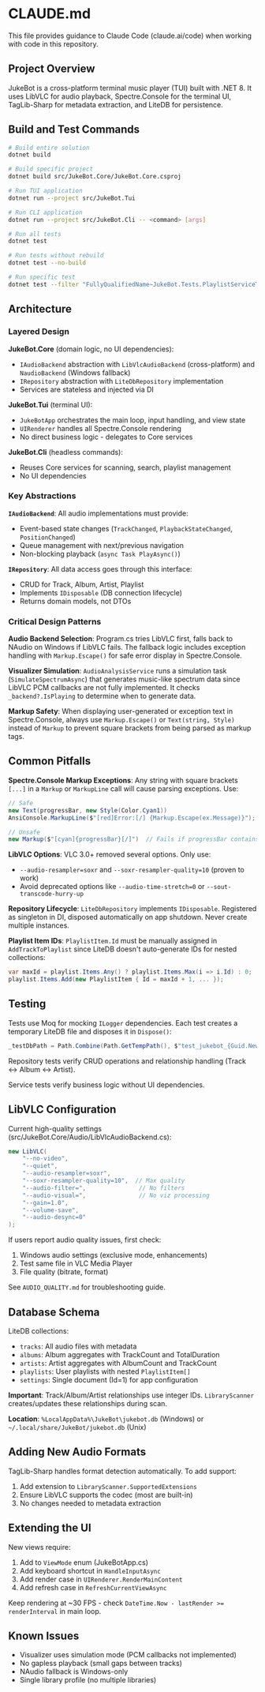 # CLAUDE.md

This file provides guidance to Claude Code (claude.ai/code) when working with code in this repository.

## Project Overview

JukeBot is a cross-platform terminal music player (TUI) built with .NET 8. It uses LibVLC for audio playback, Spectre.Console for the terminal UI, TagLib-Sharp for metadata extraction, and LiteDB for persistence.

## Build and Test Commands

```bash
# Build entire solution
dotnet build

# Build specific project
dotnet build src/JukeBot.Core/JukeBot.Core.csproj

# Run TUI application
dotnet run --project src/JukeBot.Tui

# Run CLI application
dotnet run --project src/JukeBot.Cli -- <command> [args]

# Run all tests
dotnet test

# Run tests without rebuild
dotnet test --no-build

# Run specific test
dotnet test --filter "FullyQualifiedName~JukeBot.Tests.PlaylistServiceTests.Should_Add_Track_To_Playlist"
```

## Architecture

### Layered Design

**JukeBot.Core** (domain logic, no UI dependencies):
- `IAudioBackend` abstraction with `LibVlcAudioBackend` (cross-platform) and `NaudioBackend` (Windows fallback)
- `IRepository` abstraction with `LiteDbRepository` implementation
- Services are stateless and injected via DI

**JukeBot.Tui** (terminal UI):
- `JukeBotApp` orchestrates the main loop, input handling, and view state
- `UIRenderer` handles all Spectre.Console rendering
- No direct business logic - delegates to Core services

**JukeBot.Cli** (headless commands):
- Reuses Core services for scanning, search, playlist management
- No UI dependencies

### Key Abstractions

**`IAudioBackend`**: All audio implementations must provide:
- Event-based state changes (`TrackChanged`, `PlaybackStateChanged`, `PositionChanged`)
- Queue management with next/previous navigation
- Non-blocking playback (`async Task PlayAsync()`)

**`IRepository`**: All data access goes through this interface:
- CRUD for Track, Album, Artist, Playlist
- Implements `IDisposable` (DB connection lifecycle)
- Returns domain models, not DTOs

### Critical Design Patterns

**Audio Backend Selection**: Program.cs tries LibVLC first, falls back to NAudio on Windows if LibVLC fails. The fallback logic includes exception handling with `Markup.Escape()` for safe error display in Spectre.Console.

**Visualizer Simulation**: `AudioAnalysisService` runs a simulation task (`SimulateSpectrumAsync`) that generates music-like spectrum data since LibVLC PCM callbacks are not fully implemented. It checks `_backend?.IsPlaying` to determine when to generate data.

**Markup Safety**: When displaying user-generated or exception text in Spectre.Console, always use `Markup.Escape()` or `Text(string, Style)` instead of `Markup` to prevent square brackets from being parsed as markup tags.

## Common Pitfalls

**Spectre.Console Markup Exceptions**: Any string with square brackets `[...]` in a `Markup` or `MarkupLine` call will cause parsing exceptions. Use:
```csharp
// Safe
new Text(progressBar, new Style(Color.Cyan1))
AnsiConsole.MarkupLine($"[red]Error:[/] {Markup.Escape(ex.Message)}");

// Unsafe
new Markup($"[cyan]{progressBar}[/]")  // Fails if progressBar contains []
```

**LibVLC Options**: VLC 3.0+ removed several options. Only use:
- `--audio-resampler=soxr` and `--soxr-resampler-quality=10` (proven to work)
- Avoid deprecated options like `--audio-time-stretch=0` or `--sout-transcode-hurry-up`

**Repository Lifecycle**: `LiteDbRepository` implements `IDisposable`. Registered as singleton in DI, disposed automatically on app shutdown. Never create multiple instances.

**Playlist Item IDs**: `PlaylistItem.Id` must be manually assigned in `AddTrackToPlaylist` since LiteDB doesn't auto-generate IDs for nested collections:
```csharp
var maxId = playlist.Items.Any() ? playlist.Items.Max(i => i.Id) : 0;
playlist.Items.Add(new PlaylistItem { Id = maxId + 1, ... });
```

## Testing

Tests use Moq for mocking `ILogger` dependencies. Each test creates a temporary LiteDB file and disposes it in `Dispose()`:
```csharp
_testDbPath = Path.Combine(Path.GetTempPath(), $"test_jukebot_{Guid.NewGuid()}.db");
```

Repository tests verify CRUD operations and relationship handling (Track ↔ Album ↔ Artist).

Service tests verify business logic without UI dependencies.

## LibVLC Configuration

Current high-quality settings (src/JukeBot.Core/Audio/LibVlcAudioBackend.cs):
```csharp
new LibVLC(
    "--no-video",
    "--quiet",
    "--audio-resampler=soxr",
    "--soxr-resampler-quality=10",  // Max quality
    "--audio-filter=",               // No filters
    "--audio-visual=",               // No viz processing
    "--gain=1.0",
    "--volume-save",
    "--audio-desync=0"
);
```

If users report audio quality issues, first check:
1. Windows audio settings (exclusive mode, enhancements)
2. Test same file in VLC Media Player
3. File quality (bitrate, format)

See `AUDIO_QUALITY.md` for troubleshooting guide.

## Database Schema

LiteDB collections:
- `tracks`: All audio files with metadata
- `albums`: Album aggregates with TrackCount and TotalDuration
- `artists`: Artist aggregates with AlbumCount and TrackCount
- `playlists`: User playlists with nested `PlaylistItem[]`
- `settings`: Single document (Id=1) for app configuration

**Important**: Track/Album/Artist relationships use integer IDs. `LibraryScanner` creates/updates these relationships during scan.

**Location**: `%LocalAppData%\JukeBot\jukebot.db` (Windows) or `~/.local/share/JukeBot/jukebot.db` (Unix)

## Adding New Audio Formats

TagLib-Sharp handles format detection automatically. To add support:
1. Add extension to `LibraryScanner.SupportedExtensions`
2. Ensure LibVLC supports the codec (most are built-in)
3. No changes needed to metadata extraction

## Extending the UI

New views require:
1. Add to `ViewMode` enum (JukeBotApp.cs)
2. Add keyboard shortcut in `HandleInputAsync`
3. Add render case in `UIRenderer.RenderMainContent`
4. Add refresh case in `RefreshCurrentViewAsync`

Keep rendering at ~30 FPS - check `DateTime.Now - lastRender >= renderInterval` in main loop.

## Known Issues

- Visualizer uses simulation mode (PCM callbacks not implemented)
- No gapless playback (small gaps between tracks)
- NAudio fallback is Windows-only
- Single library profile (no multiple libraries)
